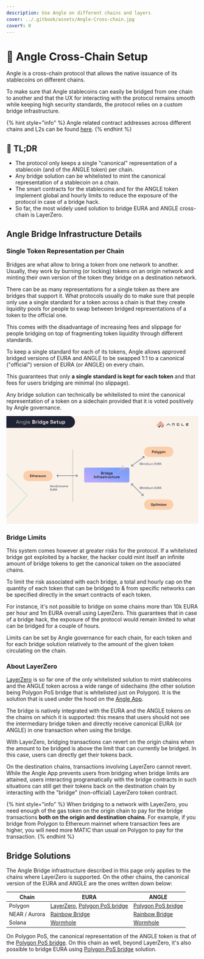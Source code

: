 ```yaml
---
description: Use Angle on different chains and layers
cover: ../.gitbook/assets/Angle-Cross-chain.jpg
coverY: 0
---
```


# 🌉 Angle Cross-Chain Setup

Angle is a cross-chain protocol that allows the native issuance of its stablecoins on different chains.

To make sure that Angle stablecoins can easily be bridged from one chain to another and that the UX for interacting with the protocol remains smooth while keeping high security standards, the protocol relies on a custom bridge infrastructure.

{% hint style="info" %}
Angle related contract addresses across different chains and L2s can be found [here](https://developers.angle.money/overview/smart-contracts).
{% endhint %}

## 🔎 TL;DR

- The protocol only keeps a single "canonical" representation of a stablecoin (and of the ANGLE token) per chain.
- Any bridge solution can be whitelisted to mint the canonical representation of a stablecoin on a chain.
- The smart contracts for the stablecoins and for the ANGLE token implement global and hourly limits to reduce the exposure of the protocol in case of a bridge hack.
- So far, the most widely used solution to bridge EURA and ANGLE cross-chain is LayerZero.

## Angle Bridge Infrastructure Details

### Single Token Representation per Chain

Bridges are what allow to bring a token from one network to another. Usually, they work by burning (or locking) tokens on an origin network and minting their own version of the token they bridge on a destination network.

There can be as many representations for a single token as there are bridges that support it. What protocols usually do to make sure that people only use a single standard for a token across a chain is that they create liquidity pools for people to swap between bridged representations of a token to the official one.

This comes with the disadvantage of increasing fees and slippage for people bridging on top of fragmenting token liquidity through different standards.

To keep a single standard for each of its tokens, Angle allows approved bridged versions of EURA and ANGLE to be swapped 1:1 to a canonical ("official") version of EURA (or ANGLE) on every chain.

This guarantees that only **a single standard is kept for each token** and that fees for users bridging are minimal (no slippage).

Any bridge solution can technically be whitelisted to mint the canonical representation of a token on a sidechain provided that it is voted positively by Angle governance.

![Angle Bridge Setup](../.gitbook/assets/bridge-infra-user.jpg)

### Bridge Limits

This system comes however at greater risks for the protocol. If a whitelisted bridge got exploited by a hacker, the hacker could mint itself an infinite amount of bridge tokens to get the canonical token on the associated chains.

To limit the risk associated with each bridge, a total and hourly cap on the quantity of each token that can be bridged to & from specific networks can be specified directly in the smart contracts of each token.

For instance, it's not possible to bridge on some chains more than 10k EURA per hour and 1m EURA overall using LayerZero. This guarantees that in case of a bridge hack, the exposure of the protocol would remain limited to what can be bridged for a couple of hours.

Limits can be set by Angle governance for each chain, for each token and for each bridge solution relatively to the amount of the given token circulating on the chain.

### About LayerZero

[LayerZero](https://layerzero.network/) is so far one of the only whitelisted solution to mint stablecoins and the ANGLE token across a wide range of sidechains (the other solution being Polygon PoS bridge that is whitelisted just on Polygon). It is the solution that is used under the hood on the [Angle App](https://app.angle.money/bridges-agEUR).

The bridge is natively integrated with the EURA and the ANGLE tokens on the chains on which it is supported: this means that users should not see the intermediary bridge token and directly receive canonical EURA (or ANGLE) in one transaction when using the bridge.

With LayerZero, bridging transactions can revert on the origin chains when the amount to be bridged is above the limit that can currently be bridged. In this case, users can directly get their tokens back.

On the destination chains, transactions involving LayerZero cannot revert. While the Angle App prevents users from bridging when bridge limits are attained, users interacting programatically with the bridge contracts in such situations can still get their tokens back on the destination chain by interacting with the "bridge" (non-official) LayerZero token contract.

{% hint style="info" %}
When bridging to a network with LayerZero, you need enough of the gas token on the origin chain to pay for the bridge transactions **both on the origin and destination chains**. For example, if you bridge from Polygon to Ethereum mainnet where transaction fees are higher, you will need more MATIC than usual on Polygon to pay for the transaction.
{% endhint %}

## Bridge Solutions

The Angle Bridge infrastructure described in this page only applies to the chains where LayerZero is supported. On the other chains, the canonical version of the EURA and ANGLE are the ones written down below:

| Chain         | EURA                                                                                                         | ANGLE                                                          |
| ------------- | ------------------------------------------------------------------------------------------------------------ | -------------------------------------------------------------- |
| Polygon       | [LayerZero](https://app.angle.money/bridges), [Polygon PoS bridge](https://wallet.polygon.technology/bridge) | [Polygon PoS bridge](https://wallet.polygon.technology/bridge) |
| NEAR / Aurora | [Rainbow Bridge](https://rainbowbridge.app/transfer)                                                         | [Rainbow Bridge](https://rainbowbridge.app/transfer)           |
| Solana        | [Wormhole](https://wormholebridge.com/#/transfer)                                                            | [Wormhole](https://wormholebridge.com/#/transfer)              |

On Polygon PoS, the canonical representation of the ANGLE token is that of the [Polygon PoS bridge](https://wallet.polygon.technology/bridge). On this chain as well, beyond LayerZero, it's also possible to bridge EURA using [Polygon PoS bridge](https://wallet.polygon.technology/bridge) solution.
